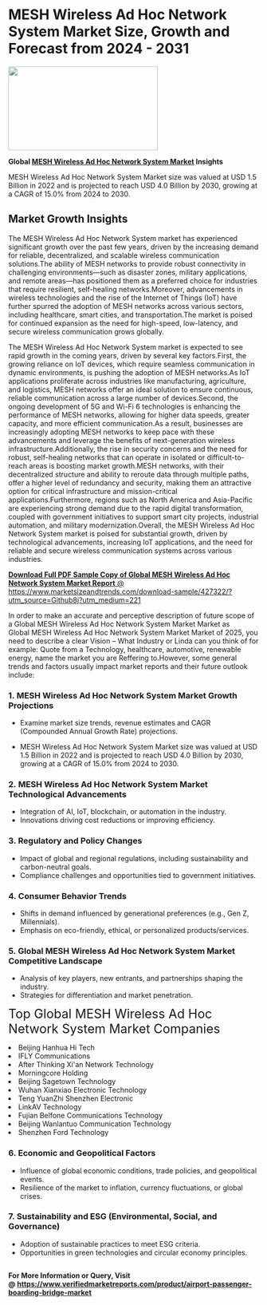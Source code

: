 <H1>MESH Wireless Ad Hoc Network System Market Size, Growth and Forecast from 2024 - 2031</H1><img class="aligncenter size-medium wp-image-584254" src="https://thirdeyenews.in/wp-content/uploads/2024/09/Global-Market-Research-300x168.jpeg" alt="" width="300" height="168" /><p><strong>Global&nbsp;<a href="https://www.marketsizeandtrends.com/download-sample/427322/?utm_source=Github8j?utm_medium=221">MESH Wireless Ad Hoc Network System Market</a> Insights</strong></p><p>MESH Wireless Ad Hoc Network System Market size was valued at USD 1.5 Billion in 2022 and is projected to reach USD 4.0 Billion by 2030, growing at a CAGR of 15.0% from 2024 to 2030.</p><p><h2>Market Growth Insights</h2> <p>The MESH Wireless Ad Hoc Network System market has experienced significant growth over the past few years, driven by the increasing demand for reliable, decentralized, and scalable wireless communication solutions.The ability of MESH networks to provide robust connectivity in challenging environments—such as disaster zones, military applications, and remote areas—has positioned them as a preferred choice for industries that require resilient, self-healing networks.Moreover, advancements in wireless technologies and the rise of the Internet of Things (IoT) have further spurred the adoption of MESH networks across various sectors, including healthcare, smart cities, and transportation.The market is poised for continued expansion as the need for high-speed, low-latency, and secure wireless communication grows globally.</p> <p><a href="#"></a></p> <p>The MESH Wireless Ad Hoc Network System market is expected to see rapid growth in the coming years, driven by several key factors.First, the growing reliance on IoT devices, which require seamless communication in dynamic environments, is pushing the adoption of MESH networks.As IoT applications proliferate across industries like manufacturing, agriculture, and logistics, MESH networks offer an ideal solution to ensure continuous, reliable communication across a large number of devices.Second, the ongoing development of 5G and Wi-Fi 6 technologies is enhancing the performance of MESH networks, allowing for higher data speeds, greater capacity, and more efficient communication.As a result, businesses are increasingly adopting MESH networks to keep pace with these advancements and leverage the benefits of next-generation wireless infrastructure.Additionally, the rise in security concerns and the need for robust, self-healing networks that can operate in isolated or difficult-to-reach areas is boosting market growth.MESH networks, with their decentralized structure and ability to reroute data through multiple paths, offer a higher level of redundancy and security, making them an attractive option for critical infrastructure and mission-critical applications.Furthermore, regions such as North America and Asia-Pacific are experiencing strong demand due to the rapid digital transformation, coupled with government initiatives to support smart city projects, industrial automation, and military modernization.Overall, the MESH Wireless Ad Hoc Network System market is poised for substantial growth, driven by technological advancements, increasing IoT applications, and the need for reliable and secure wireless communication systems across various industries.</p> <p><a href="#"></p><p><span class=""><strong>Download Full PDF Sample Copy of Global MESH Wireless Ad Hoc Network System Market Report</strong> @ <a href="https://www.marketsizeandtrends.com/download-sample/427322/?utm_source=Github8j?utm_medium=221" target="_blank">https://www.marketsizeandtrends.com/download-sample/427322/?utm_source=Github8j?utm_medium=221</a></span></p><p>In order to make an accurate and perceptive description of future scope of a Global&nbsp;MESH Wireless Ad Hoc Network System Market Market as Global&nbsp;MESH Wireless Ad Hoc Network System Market Market of 2025, you need to describe a clear Vision &ndash; What Industry or Linda can you think of for example: Quote from a Technology, healthcare, automotive, renewable energy, name the market you are Reffering to.However, some general trends and factors usually impact market reports and their future outlook include:</p><h3>1.&nbsp;<strong>MESH Wireless Ad Hoc Network System Market Growth Projections</strong></h3><ul><li>Examine market size trends, revenue estimates and CAGR (Compounded Annual Growth Rate) projections.</li><li><p>MESH Wireless Ad Hoc Network System Market size was valued at USD 1.5 Billion in 2022 and is projected to reach USD 4.0 Billion by 2030, growing at a CAGR of 15.0% from 2024 to 2030.</p></li></ul><h3>2.&nbsp;<strong>MESH Wireless Ad Hoc Network System Market Technological Advancements</strong></h3><ul><li>Integration of AI, IoT, blockchain, or automation in the industry.</li><li>Innovations driving cost reductions or improving efficiency.</li></ul><h3>3.&nbsp;<strong>Regulatory and Policy Changes</strong></h3><ul><li>Impact of global and regional regulations, including sustainability and carbon-neutral goals.</li><li>Compliance challenges and opportunities tied to government initiatives.</li></ul><h3>4.&nbsp;<strong>Consumer Behavior Trends</strong></h3><ul><li>Shifts in demand influenced by generational preferences (e.g., Gen Z, Millennials).</li><li>Emphasis on eco-friendly, ethical, or personalized products/services.</li></ul><h3>5.&nbsp;<strong>Global MESH Wireless Ad Hoc Network System Market Competitive Landscape</strong></h3><ul><li>Analysis of key players, new entrants, and partnerships shaping the industry.</li><li>Strategies for differentiation and market penetration.</li></ul><p data-pm-slice="1 1 []"><span style="color: inherit; font-family: inherit; font-size: 25px;">Top Global MESH Wireless Ad Hoc Network System Market Companies</span></p><div class="" data-test-id=""><p><li>Beijing Hanhua Hi Tech</li><li> IFLY Communications</li><li> After Thinking Xi'an Network Technology</li><li> Morningcore Holding</li><li> Beijing Sagetown Technology</li><li> Wuhan Xianxiao Electronic Technology</li><li> Teng YuanZhi Shenzhen Electronic</li><li> LinkAV Technology</li><li> Fujian Belfone Communications Technology</li><li> Beijing Wanlantuo Communication Technology</li><li> Shenzhen Ford Technology</li></p></div><h3>6.&nbsp;<strong>Economic and Geopolitical Factors</strong></h3><ul><li>Influence of global economic conditions, trade policies, and geopolitical events.</li><li>Resilience of the market to inflation, currency fluctuations, or global crises.</li></ul><h3>7.&nbsp;<strong>Sustainability and ESG (Environmental, Social, and Governance)</strong></h3><ul><li>Adoption of sustainable practices to meet ESG criteria.</li><li>Opportunities in green technologies and circular economy principles.</li></ul><h2><strong style="font-size: 14px;">For More Information or Query, Visit @&nbsp;</strong><a style="background-color: #ffffff; font-size: 14px;" href="https://www.marketsizeandtrends.com/report/mesh-wireless-ad-hoc-network-system-market/" target="_blank">https://www.verifiedmarketreports.com/product/airport-passenger-boarding-bridge-market</a></h2>